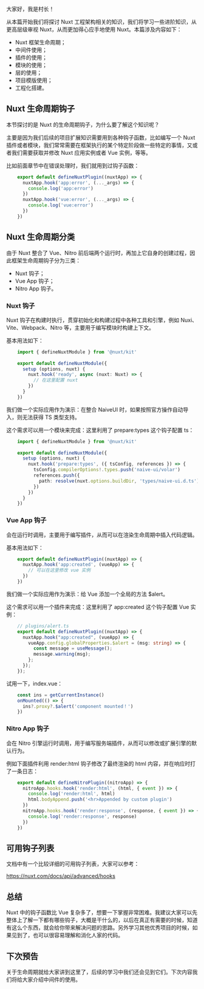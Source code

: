 大家好，我是村长！

从本篇开始我们将探讨 Nuxt 工程架构相关的知识，我们将学习一些进阶知识，从更高层级审视 Nuxt，从而更加得心应手地使用 Nuxt。本篇涉及内容如下：

  * Nuxt 框架生命周期；
  * 中间件使用；
  * 插件的使用；
  * 模块的使用；
  * 层的使用；
  * 项目模版使用；
  * 工程化搭建。

## Nuxt 生命周期钩子

本节探讨的是 Nuxt 的生命周期钩子，为什么要了解这个知识呢？

主要是因为我们后续的项目扩展知识需要用到各种钩子函数，比如编写一个 Nuxt
插件或者模块，我们常常需要在框架执行的某个特定阶段做一些特定的事情，又或者我们需要获取并修改 Nuxt 应用实例或者 Vue 实例，等等。

比如前面章节中在错误处理时，我们就用到过钩子函数：

    
```typescript
    export default defineNuxtPlugin((nuxtApp) => {
      nuxtApp.hook('app:error', (..._args) => {
        console.log('app:error')
      })
      nuxtApp.hook('vue:error', (..._args) => {
        console.log('vue:error')
      })
    })
```

## Nuxt 生命周期分类

由于 Nuxt 整合了 Vue、Nitro 前后端两个运行时，再加上它自身的创建过程，因此框架生命周期钩子分为三类：

  * Nuxt 钩子；
  * Vue App 钩子；
  * Nitro App 钩子。

### Nuxt 钩子

Nuxt 钩子在构建时执行，贯穿初始化和构建过程中各种工具和引擎，例如 Nuxi、Vite、Webpack、Nitro 等，主要用于编写模块时构建上下文。

基本用法如下：

    
```typescript
    import { defineNuxtModule } from '@nuxt/kit'
    
    export default defineNuxtModule({
      setup (options, nuxt) {
        nuxt.hook('ready', async (nuxt: Nuxt) => { 
          // 在这里配置 nuxt
        })
      }
    })
```

我们做一个实际应用作为演示：在整合 NaiveUI 时，如果按照官方操作自动导入，则无法获得 TS 类型支持。

这个需求可以用一个模块来完成：这里利用了 prepare:types 这个钩子配置 ts：

    
```typescript
    import { defineNuxtModule } from '@nuxt/kit'
    
    export default defineNuxtModule({
      setup (options, nuxt) {
        nuxt.hook('prepare:types', ({ tsConfig, references }) => {
          tsConfig.compilerOptions!.types.push('naive-ui/volar')
          references.push({
            path: resolve(nuxt.options.buildDir, 'types/naive-ui.d.ts'),
          })
        })
      }
    })
```

### Vue App 钩子

会在运行时调用，主要用于编写插件，从而可以在渲染生命周期中插入代码逻辑。

基本用法如下：

    
```typescript
    export default defineNuxtPlugin((nuxtApp) => {
      nuxtApp.hook('app:created', (vueApp) => {
        // 可以在这里修改 vue 实例
      })
    })
```

我们做一个实际应用作为演示：给 Vue 添加一个全局的方法 $alert。

这个需求可以用一个插件来完成：这里利用了 app:created 这个钩子配置 Vue 实例：

    
```typescript
    // plugins/alert.ts
    export default defineNuxtPlugin((nuxtApp) => {
      nuxtApp.hook("app:created", (vueApp) => {
        vueApp.config.globalProperties.$alert = (msg: string) => {
          const message = useMessage();
          message.warning(msg);
        };
      });
    });
```

试用一下，index.vue：

```typescript
    const ins = getCurrentInstance()
    onMounted(() => {
      ins?.proxy?.$alert('component mounted！')
    })
```

### Nitro App 钩子

会在 Nitro 引擎运行时调用，用于编写服务端插件，从而可以修改或扩展引擎的默认行为。

例如下面插件利用 render:html 钩子修改了最终渲染的 html 内容，并在响应时打了一条日志：

    
```typescript
    export default defineNitroPlugin((nitroApp) => {
      nitroApp.hooks.hook('render:html', (html, { event }) => {
        console.log('render:html', html)
        html.bodyAppend.push('<hr>Appended by custom plugin')
      })
      nitroApp.hooks.hook('render:response', (response, { event }) => {
        console.log('render:response', response)
      })
    })
```

## 可用钩子列表

文档中有一个比较详细的可用钩子列表，大家可以参考：

<https://nuxt.com/docs/api/advanced/hooks>

## 总结

Nuxt 中的钩子函数比 Vue
复杂多了，想要一下掌握非常困难。我建议大家可以先整体上了解一下都有哪些钩子，大概是干什么的，以后在真正有需要的时候，知道有这么个东西，就会给你带来解决问题的思路。另外学习其他优秀项目的时候，如果见到了，也可以很容易理解和消化人家的代码。

## 下次预告

关于生命周期就给大家讲到这里了，后续的学习中我们还会见到它们。下次内容我们将给大家介绍中间件的使用。

